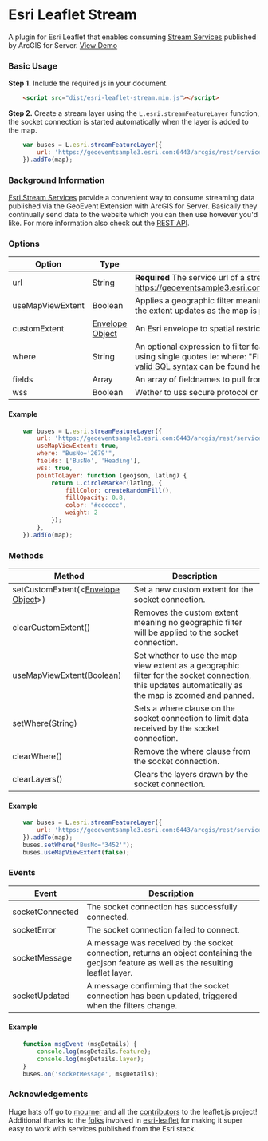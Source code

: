 # Esri Leaflet Stream
A plugin for Esri Leaflet that enables consuming [Stream Services](http://server.arcgis.com/en/geoevent-extension/latest/process-event-data/stream-services.htm) published by ArcGIS for Server. [View Demo](https://rowanwins.github.io/esri-leaflet-stream/example/)

### Basic Usage
**Step 1.** Include the required js in your document. 

```html
   	<script src="dist/esri-leaflet-stream.min.js"></script>
```

**Step 2.** Create a stream layer using the `L.esri.streamFeatureLayer` function, the socket connection is started automatically when the layer is added to the map.

```js
	var buses = L.esri.streamFeatureLayer({
		url: 'https://geoeventsample3.esri.com:6443/arcgis/rest/services/SeattleBus/StreamServer'
	}).addTo(map);
```

### Background Information
[Esri Stream Services](http://server.arcgis.com/en/geoevent-extension/latest/process-event-data/stream-services.htm) provide a convenient way to consume streaming data published via the GeoEvent Extension with ArcGIS for Server. Basically they continually send data to the website which you can then use however you'd like. For more information also check out the [REST API](http://resources.arcgis.com/en/help/arcgis-rest-api/index.html#//02r300000288000000).



### Options
| Option        | Type   | Description   | 
| ------------- |--------|---------------|
| url | String | **Required** The service url of a streaming layer eg https://geoeventsample3.esri.com:6443/arcgis/rest/services/SeattleBus/StreamServer|
| useMapViewExtent | Boolean | Applies a geographic filter meaning data is only sent for the current map view (*note:* the extent updates as the map is panned and zoomed). Defaults to false. |
| customExtent | [Envelope Object](http://resources.arcgis.com/en/help/arcgis-rest-api/index.html#//02r3000000n1000000) | An Esri envelope to spatial restrict the features. Not set by default. |
| where | String | An optional expression to filter features server side. String values should be denoted using single quotes ie: where: "FIELDNAME = 'field value'"; More information about [valid SQL syntax](http://resources.arcgis.com/en/help/main/10.2/index.html#/SQL_reference_for_query_expressions_used_in_ArcGIS/00s500000033000000/) can be found here. |
| fields | Array | An array of fieldnames to pull from the service. Includes all fields by default. |
| wss | Boolean | Wether to uss secure protocol or not. Set to _false_ as default |

#### Example
```js
	var buses = L.esri.streamFeatureLayer({
		url: 'https://geoeventsample3.esri.com:6443/arcgis/rest/services/SeattleBus/StreamServer',
		useMapViewExtent: true,
		where: "BusNo='2679'",
		fields: ['BusNo', 'Heading'],
		wss: true,
		pointToLayer: function (geojson, latlng) {
			return L.circleMarker(latlng, {
				fillColor: createRandomFill(),
				fillOpacity: 0.8,
				color: "#cccccc",
				weight: 2
			});
		},
	}).addTo(map);

```

### Methods
| Method        | Description   | 
| ------------- |---------------|
| setCustomExtent(<[Envelope Object](http://resources.arcgis.com/en/help/arcgis-rest-api/index.html#//02r3000000n1000000)>) | Set a new custom extent for the socket connection. |
| clearCustomExtent() | Removes the custom extent meaning no geographic filter will be applied to the socket connection. |
| useMapViewExtent(Boolean) | Set whether to use the map view extent as a geographic filter for the socket connection, this updates automatically as the map is zoomed and panned. |
| setWhere(String) | Sets a where clause on the socket connection to limit data received by the socket connection. |
| clearWhere() | Remove the where clause from the socket connection. |
| clearLayers() | Clears the layers drawn by the socket connection. |


#### Example
```js
	var buses = L.esri.streamFeatureLayer({
		url: 'https://geoeventsample3.esri.com:6443/arcgis/rest/services/SeattleBus/StreamServer'
	}).addTo(map);
	buses.setWhere("BusNo='3452'");
	buses.useMapViewExtent(false);
```

### Events
| Event        | Description   | 
| ------------ |---------------|
| socketConnected | The socket connection has successfully connected. |
| socketError | The socket connection failed to connect. |
| socketMessage | A message was received by the socket connection, returns an object containing the geojson feature as well as the resulting leaflet layer. |
| socketUpdated | A message confirming that the socket connection has been updated, triggered when the filters change. |

#### Example
```js
	function msgEvent (msgDetails) {
		console.log(msgDetails.feature);
		console.log(msgDetails.layer);
	}
	buses.on('socketMessage', msgDetails);
```

### Acknowledgements
Huge hats off go to [mourner](https://github.com/mourner) and all the [contributors](https://github.com/Leaflet/Leaflet/graphs/contributors) to the leaflet.js project! Additional thanks to the [folks](https://github.com/Esri/esri-leaflet/graphs/contributors) involved in [esri-leaflet](http://esri.github.io/esri-leaflet/) for making it super easy to work with services published from the Esri stack.
